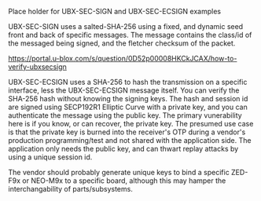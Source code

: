 Place holder for UBX-SEC-SIGN and UBX-SEC-ECSIGN examples

UBX-SEC-SIGN uses a salted-SHA-256 using a fixed, and dynamic seed front and back of specific messages. The message contains the class/id of the messaged being signed, and the fletcher checksum of the packet.

https://portal.u-blox.com/s/question/0D52p00008HKCkJCAX/how-to-verify-ubxsecsign

UBX-SEC-ECSIGN uses a SHA-256 to hash the transmission on a specific interface, less the UBX-SEC-ECSIGN message itself. You can verify the SHA-256 hash without knowing the signing keys. The hash and session id are signed using SECP192R1 Elliptic Curve with a private key, and you can authenticate the message using the public key. The primary vunerability here is if you know, or can recover, the private key. The presumed use case is that the private key is burned into the receiver's OTP during a vendor's production programming/test and not shared with the application side. The application only needs the public key, and can thwart replay attacks by using a unique session id.

The vendor should probably generate unique keys to bind a specific ZED-F9x or NEO-M9x to a specific board, although this may hamper the interchangability of parts/subsystems.
